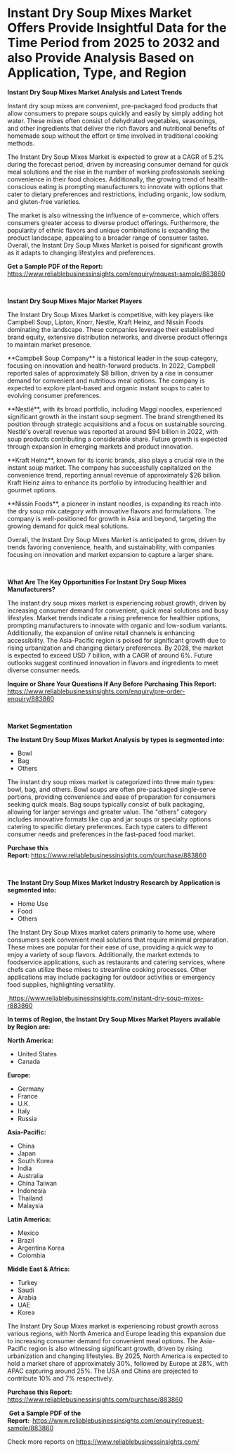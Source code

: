 <p><h1>Instant Dry Soup Mixes Market Offers Provide Insightful Data for the Time Period from 2025 to 2032 and also Provide Analysis Based on Application, Type, and Region</h1></p><p><strong>Instant Dry Soup Mixes Market Analysis and Latest Trends</strong></p>
<p><p>Instant dry soup mixes are convenient, pre-packaged food products that allow consumers to prepare soups quickly and easily by simply adding hot water. These mixes often consist of dehydrated vegetables, seasonings, and other ingredients that deliver the rich flavors and nutritional benefits of homemade soup without the effort or time involved in traditional cooking methods.</p><p>The Instant Dry Soup Mixes Market is expected to grow at a CAGR of 5.2% during the forecast period, driven by increasing consumer demand for quick meal solutions and the rise in the number of working professionals seeking convenience in their food choices. Additionally, the growing trend of health-conscious eating is prompting manufacturers to innovate with options that cater to dietary preferences and restrictions, including organic, low sodium, and gluten-free varieties.</p><p>The market is also witnessing the influence of e-commerce, which offers consumers greater access to diverse product offerings. Furthermore, the popularity of ethnic flavors and unique combinations is expanding the product landscape, appealing to a broader range of consumer tastes. Overall, the Instant Dry Soup Mixes Market is poised for significant growth as it adapts to changing lifestyles and preferences.</p></p>
<p><strong>Get a Sample PDF of the Report:&nbsp;</strong> <a href="https://www.reliablebusinessinsights.com/enquiry/request-sample/883860?utm_campaign=2752&utm_medium=2&utm_source=Github&utm_content=ia&utm_term=07042025&utm_id=instant-dry-soup-mixes">https://www.reliablebusinessinsights.com/enquiry/request-sample/883860</a></p>
<p>&nbsp;</p>
<p><strong>Instant Dry Soup Mixes Major Market Players</strong></p>
<p><p>The Instant Dry Soup Mixes Market is competitive, with key players like Campbell Soup, Lipton, Knorr, Nestle, Kraft Heinz, and Nissin Foods dominating the landscape. These companies leverage their established brand equity, extensive distribution networks, and diverse product offerings to maintain market presence.</p><p>**Campbell Soup Company** is a historical leader in the soup category, focusing on innovation and health-forward products. In 2022, Campbell reported sales of approximately $8 billion, driven by a rise in consumer demand for convenient and nutritious meal options. The company is expected to explore plant-based and organic instant soups to cater to evolving consumer preferences.</p><p>**Nestlé**, with its broad portfolio, including Maggi noodles, experienced significant growth in the instant soup segment. The brand strengthened its position through strategic acquisitions and a focus on sustainable sourcing. Nestlé's overall revenue was reported at around $94 billion in 2022, with soup products contributing a considerable share. Future growth is expected through expansion in emerging markets and product innovation.</p><p>**Kraft Heinz**, known for its iconic brands, also plays a crucial role in the instant soup market. The company has successfully capitalized on the convenience trend, reporting annual revenue of approximately $26 billion. Kraft Heinz aims to enhance its portfolio by introducing healthier and gourmet options.</p><p>**Nissin Foods**, a pioneer in instant noodles, is expanding its reach into the dry soup mix category with innovative flavors and formulations. The company is well-positioned for growth in Asia and beyond, targeting the growing demand for quick meal solutions.</p><p>Overall, the Instant Dry Soup Mixes Market is anticipated to grow, driven by trends favoring convenience, health, and sustainability, with companies focusing on innovation and market expansion to capture a larger share.</p></p>
<p>&nbsp;</p>
<p><strong>What Are The Key Opportunities For Instant Dry Soup Mixes Manufacturers?</strong></p>
<p><p>The instant dry soup mixes market is experiencing robust growth, driven by increasing consumer demand for convenient, quick meal solutions and busy lifestyles. Market trends indicate a rising preference for healthier options, prompting manufacturers to innovate with organic and low-sodium variants. Additionally, the expansion of online retail channels is enhancing accessibility. The Asia-Pacific region is poised for significant growth due to rising urbanization and changing dietary preferences. By 2028, the market is expected to exceed USD 7 billion, with a CAGR of around 6%. Future outlooks suggest continued innovation in flavors and ingredients to meet diverse consumer needs.</p></p>
<p><strong>Inquire or Share Your Questions If Any Before Purchasing This Report:</strong> <a href="https://www.reliablebusinessinsights.com/enquiry/pre-order-enquiry/883860?utm_campaign=2752&utm_medium=2&utm_source=Github&utm_content=ia&utm_term=07042025&utm_id=instant-dry-soup-mixes">https://www.reliablebusinessinsights.com/enquiry/pre-order-enquiry/883860</a></p>
<p>&nbsp;</p>
<p><strong>Market Segmentation</strong></p>
<p><strong>The Instant Dry Soup Mixes Market Analysis by types is segmented into:</strong></p>
<p><ul><li>Bowl</li><li>Bag</li><li>Others</li></ul></p>
<p><p>The instant dry soup mixes market is categorized into three main types: bowl, bag, and others. Bowl soups are often pre-packaged single-serve portions, providing convenience and ease of preparation for consumers seeking quick meals. Bag soups typically consist of bulk packaging, allowing for larger servings and greater value. The "others" category includes innovative formats like cup and jar soups or specialty options catering to specific dietary preferences. Each type caters to different consumer needs and preferences in the fast-paced food market.</p></p>
<p><strong>Purchase this Report:&nbsp;</strong><a href="https://www.reliablebusinessinsights.com/purchase/883860?utm_campaign=2752&utm_medium=2&utm_source=Github&utm_content=ia&utm_term=07042025&utm_id=instant-dry-soup-mixes">https://www.reliablebusinessinsights.com/purchase/883860</a></p>
<p>&nbsp;</p>
<p><strong>The Instant Dry Soup Mixes Market Industry Research by Application is segmented into:</strong></p>
<p><ul><li>Home Use</li><li>Food</li><li>Others</li></ul></p>
<p><p>The Instant Dry Soup Mixes market caters primarily to home use, where consumers seek convenient meal solutions that require minimal preparation. These mixes are popular for their ease of use, providing a quick way to enjoy a variety of soup flavors. Additionally, the market extends to foodservice applications, such as restaurants and catering services, where chefs can utilize these mixes to streamline cooking processes. Other applications may include packaging for outdoor activities or emergency food supplies, highlighting versatility.</p></p>
<p><a href="https://www.reliablebusinessinsights.com/instant-dry-soup-mixes-r883860?utm_campaign=2752&utm_medium=2&utm_source=Github&utm_content=ia&utm_term=07042025&utm_id=instant-dry-soup-mixes">&nbsp;https://www.reliablebusinessinsights.com/instant-dry-soup-mixes-r883860</a></p>
<p><strong>In terms of Region, the Instant Dry Soup Mixes Market Players available by Region are:</strong></p>
<p>
    <p> <strong> North America: </strong>
        <ul>
            <li>United States</li>
            <li>Canada</li>
        </ul>
        </p> 
    <p> <strong> Europe: </strong>
        <ul>
            <li>Germany</li>
            <li>France</li>
            <li>U.K.</li>
            <li>Italy</li>
            <li>Russia</li>
        </ul>
        </p> 
    <p> <strong> Asia-Pacific: </strong>
        <ul>
            <li>China</li>
            <li>Japan</li>
            <li>South Korea</li>
            <li>India</li>
            <li>Australia</li>
            <li>China Taiwan</li>
            <li>Indonesia</li>
            <li>Thailand</li>
            <li>Malaysia</li>
        </ul>
        </p> 
    <p> <strong> Latin America: </strong>
        <ul>
            <li>Mexico</li>
            <li>Brazil</li>
            <li>Argentina Korea</li>
            <li>Colombia</li>
        </ul>
        </p> 
    <p> <strong> Middle East & Africa: </strong>
        <ul>
            <li>Turkey</li>
            <li>Saudi</li>
            <li>Arabia</li>
            <li>UAE</li>
            <li>Korea</li>
        </ul>
    </p>
    </p>
<p><p>The Instant Dry Soup Mixes market is experiencing robust growth across various regions, with North America and Europe leading this expansion due to increasing consumer demand for convenient meal options. The Asia-Pacific region is also witnessing significant growth, driven by rising urbanization and changing lifestyles. By 2025, North America is expected to hold a market share of approximately 30%, followed by Europe at 28%, with APAC capturing around 25%. The USA and China are projected to contribute 10% and 7% respectively.</p></p>
<p><strong>Purchase this Report: </strong><a href="https://www.reliablebusinessinsights.com/purchase/883860?utm_campaign=2752&utm_medium=2&utm_source=Github&utm_content=ia&utm_term=07042025&utm_id=instant-dry-soup-mixes">https://www.reliablebusinessinsights.com/purchase/883860</a></p>
<p>&nbsp;<strong>Get a Sample PDF of the Report:&nbsp;&nbsp;</strong><a href="https://www.reliablebusinessinsights.com/enquiry/request-sample/883860?utm_campaign=2752&utm_medium=2&utm_source=Github&utm_content=ia&utm_term=07042025&utm_id=instant-dry-soup-mixes">https://www.reliablebusinessinsights.com/enquiry/request-sample/883860</a></p>
<p><strong></strong></p>
<p>Check more reports on <a href="https://www.reliablebusinessinsights.com/?utm_campaign=2752&utm_medium=2&utm_source=Github&utm_content=ia&utm_term=07042025&utm_id=instant-dry-soup-mixes">https://www.reliablebusinessinsights.com/</a></p>